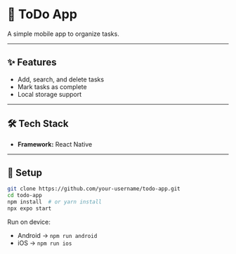 # 📌 ToDo App

A simple mobile app to organize tasks.

---

## ✨ Features

* Add, search, and delete tasks
* Mark tasks as complete
* Local storage support

---

## 🛠 Tech Stack

* **Framework:** React Native

---

## 🚀 Setup

```bash
git clone https://github.com/your-username/todo-app.git
cd todo-app
npm install  # or yarn install
npx expo start
```

Run on device:

* Android → `npm run android`
* iOS → `npm run ios`
